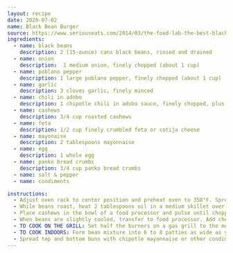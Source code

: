 ```yaml
---
layout: recipe
date: 2020-07-02
name: Black Bean Burger
source: https://www.seriouseats.com/2014/03/the-food-lab-the-best-black-bean-burgers.html
ingredients:
  - name: black beans
    description: 2 (15-ounce) cans black beans, rinsed and drained
  - name: onion
    description:  1 medium onion, finely chopped (about 1 cup)
  - name: poblano pepper
    description: 1 large poblano pepper, finely chopped (about 1 cup)
  - name: garlic
    description: 3 cloves garlic, finely minced
  - name: chili in adobo
    description: 1 chipotle chili in adobo sauce, finely chopped, plus 1 teaspoon sauce
  - name: cashews
    description: 3/4 cup roasted cashews
  - name: feta
    description: 1/2 cup finely crumbled feta or cotija cheese
  - name: mayonaise
    description: 2 tablespoons mayonnaise
  - name: egg
    description: 1 whole egg
  - name: panko bread crumbs
    description: 3/4 cup panko bread crumbs
  - name: salt & pepper
  - name: condiments

instructions:
  - Adjust oven rack to center position and preheat oven to 350°F. Spread black beans in a single layer on a foil-lined rimmed baking sheet. Place in oven and roast until beans are mostly split open and outer skins are beginning to get crunchy, about 20 minutes. Remove from oven and allow to cool slightly.
  - While beans roast, heat 2 tablespoons oil in a medium skillet over medium-high heat until shimmering. Add onion and poblano and cook, stirring frequently, until softened, about 5 minutes. Add garlic and cook, stirring constantly, until fragrant, about 2 minutes. Add chipotle chili and sauce and cook, stirring, until fragrant, about 30 seconds. Transfer mixture to a large bowl.
  - Place cashews in the bowl of a food processor and pulse until chopped into pieces no larger than 1/3-inch, about 12 short pulses. Add to bowl with onions and peppers.
  - When beans are slightly cooled, transfer to food processor. Add cheese. Pulse until beans are roughly chopped (the largest pieces should be about 1/3 of a full bean in size). Transfer to bowl with onion/pepper mixture. Add mayonnaise, egg, and bread crumbs and season with salt and pepper. Fold together gently but thoroughly with hands. Patty mixture can be stored in an airtight container in the refrigerator for up to three days at this stage.
  - TO COOK ON THE GRILL: Set half the burners on a gas grill to the medium-high setting, cover, and preheat for 10 minutes. Clean and oil the grilling grate. Form bean mixture into 6 to 8 patties as wide as your burger buns and brush top sides with oil. Place on hot side of grill oiled-side down and cook without moving until first side is well browned, 3 to 5 minutes. Brush tops of burgers with oil. Carefully flip and continue cooking until second side is browned, 3 to 5 minutes longer, topping with cheese if desired.
  - TO COOK INDOORS: Form bean mixture into 6 to 8 patties as wide as your burger buns. Heat 1 tablespoon oil in a large non-stick or cast iron skillet over medium heat until shimmering. Add 4 patties and cook, swirling pan occasionally, until well browned and crisp on first side, about 5 minutes. Carefully flip and cook until second side is browned, about 5 minutes longer, adding cheese if desired. If cooking more than 4 burgers, cook in batches, keeping cooked burgers on a rack set in a rimmed baking sheet in a 200°F oven while second batch cooks.
  - Spread top and bottom buns with chipotle mayonnaise or other condiments as desired. Add toppings to top or bottom bun as desired. Place patties on bottom buns, close burgers, and serve immediately.
---
```


